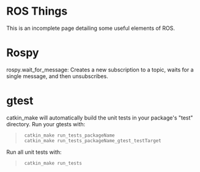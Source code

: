 ROS Things
==========

This is an incomplete page detailing some useful elements of ROS.

# Rospy

rospy.wait_for_message: Creates a new subscription to a topic, waits for a single message, and then unsubscribes.

# gtest

catkin_make will automatically build the unit tests in your package's "test" directory. Run your gtests with:
>      catkin_make run_tests_packageName
>      catkin_make run_tests_packageName_gtest_testTarget

Run all unit tests with: 
>      catkin_make run_tests